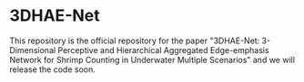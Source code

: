 # 3DHAE-Net

This repository is the official repository for the paper "3DHAE-Net: 3-Dimensional Perceptive and Hierarchical Aggregated Edge-emphasis Network for Shrimp Counting in Underwater Multiple Scenarios" and we will release the code soon.
